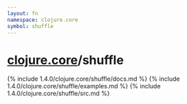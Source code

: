 ```yaml
---
layout: fn
namespace: clojure.core
symbol: shuffle
---
```


# [clojure.core](../)/shuffle

{% include 1.4.0/clojure.core/shuffle/docs.md %}
{% include 1.4.0/clojure.core/shuffle/examples.md %}
{% include 1.4.0/clojure.core/shuffle/src.md %}

